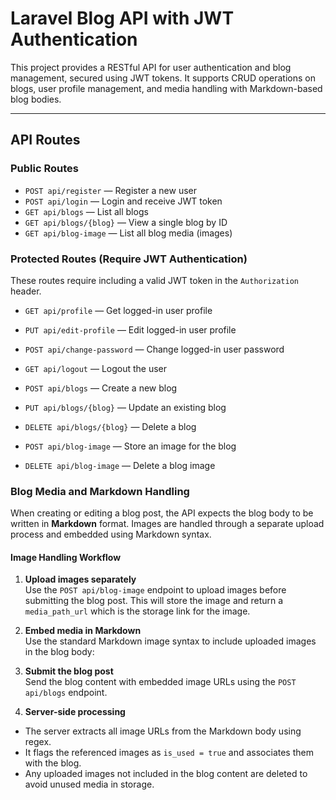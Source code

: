 # Laravel Blog API with JWT Authentication

This project provides a RESTful API for user authentication and blog management, secured using JWT tokens. It supports CRUD operations on blogs, user profile management, and media handling with Markdown-based blog bodies.

---

## API Routes

### Public Routes

- `POST api/register` — Register a new user  
- `POST api/login` — Login and receive JWT token  
- `GET api/blogs` — List all blogs  
- `GET api/blogs/{blog}` — View a single blog by ID  
- `GET api/blog-image` — List all blog media (images)

### Protected Routes (Require JWT Authentication)

These routes require including a valid JWT token in the `Authorization` header.

- `GET api/profile` — Get logged-in user profile  
- `PUT api/edit-profile` — Edit logged-in user profile  
- `POST api/change-password` — Change logged-in user password  
- `GET api/logout` — Logout the user  

- `POST api/blogs` — Create a new blog  
- `PUT api/blogs/{blog}` — Update an existing blog  
- `DELETE api/blogs/{blog}` — Delete a blog  

- `POST api/blog-image` — Store an image for the blog  
- `DELETE api/blog-image` — Delete a blog image
  
### Blog Media and Markdown Handling

When creating or editing a blog post, the API expects the blog body to be written in **Markdown** format. Images are handled through a separate upload process and embedded using Markdown syntax.

#### Image Handling Workflow

1. **Upload images separately**  
   Use the `POST api/blog-image` endpoint to upload images before submitting the blog post. This will store the image and return a `media_path_url` which is the storage link for the image.

2. **Embed media in Markdown**  
   Use the standard Markdown image syntax to include uploaded images in the blog body:
   
3. **Submit the blog post**  
Send the blog content with embedded image URLs using the `POST api/blogs` endpoint.

4. **Server-side processing**  
- The server extracts all image URLs from the Markdown body using regex.
- It flags the referenced images as `is_used = true` and associates them with the blog.
- Any uploaded images not included in the blog content are deleted to avoid unused media in storage.




